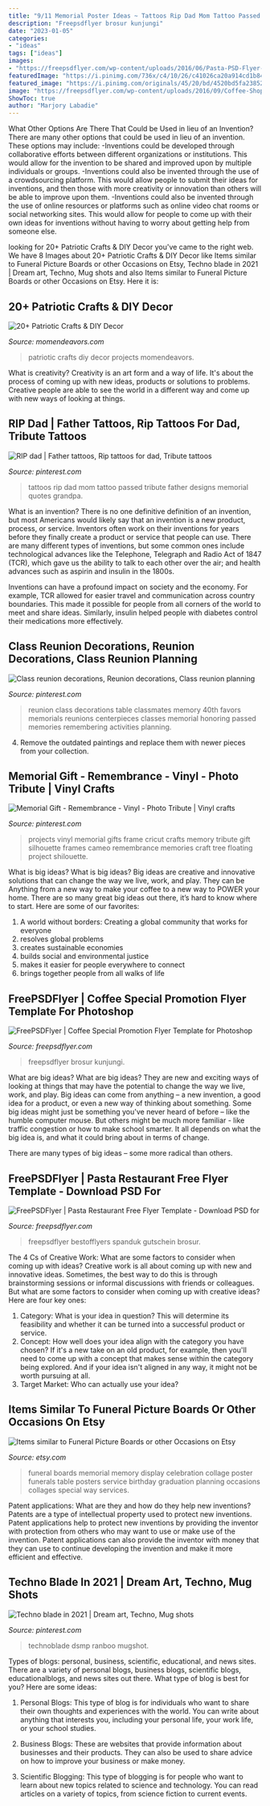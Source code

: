 ```yaml
---
title: "9/11 Memorial Poster Ideas ~ Tattoos Rip Dad Mom Tattoo Passed Tribute Father Designs Memorial Quotes Grandpa"
description: "Freepsdflyer brosur kunjungi"
date: "2023-01-05"
categories:
- "ideas"
tags: ["ideas"]
images:
- "https://freepsdflyer.com/wp-content/uploads/2016/06/Pasta-PSD-Flyer-Template-FreePSDFlyer-com.jpg"
featuredImage: "https://i.pinimg.com/736x/c4/10/26/c41026ca20a914cd1b84db9bb9e5f731.jpg"
featured_image: "https://i.pinimg.com/originals/45/20/bd/4520bd5fa23852f1a6ef80f208e6a305.jpg"
image: "https://freepsdflyer.com/wp-content/uploads/2016/09/Coffee-Shop-Special-Promotion-Ad-FreePSDFlyer-com.jpg"
ShowToc: true
author: "Marjory Labadie"
---
```



What Other Options Are There That Could be Used in lieu of an Invention?
There are many other options that could be used in lieu of an invention. These options may include: 
-Inventions could be developed through collaborative efforts between different organizations or institutions. This would allow for the invention to be shared and improved upon by multiple individuals or groups. 
-Inventions could also be invented through the use of a crowdsourcing platform. This would allow people to submit their ideas for inventions, and then those with more creativity or innovation than others will be able to improve upon them. 
-Inventions could also be invented through the use of online resources or platforms such as online video chat rooms or social networking sites. This would allow for people to come up with their own ideas for inventions without having to worry about getting help from someone else.

	

		
looking for 20+ Patriotic Crafts &amp; DIY Decor you've came to the right web. We have 8 Images about 20+ Patriotic Crafts &amp; DIY Decor like Items similar to Funeral Picture Boards or other Occasions on Etsy, Techno blade in 2021 | Dream art, Techno, Mug shots and also Items similar to Funeral Picture Boards or other Occasions on Etsy. Here it is:
		
    
## 20+ Patriotic Crafts &amp; DIY Decor

<img loading=lazy src="http://www.momendeavors.com/wp-content/uploads/2014/06/Patriotic-Projects.jpg" onerror="this.onerror=null;this.src='https://tse1.mm.bing.net/th?id=OIP.3mZcMXVVszDEfj0tI5W_TwHaKj&amp;pid=15.1';" alt="20+ Patriotic Crafts &amp; DIY Decor">

_Source: momendeavors.com_

>patriotic crafts diy decor projects momendeavors. 

	

What is creativity?
Creativity is an art form and a way of life. It's about the process of coming up with new ideas, products or solutions to problems. Creative people are able to see the world in a different way and come up with new ways of looking at things.

    
## RIP Dad | Father Tattoos, Rip Tattoos For Dad, Tribute Tattoos

<img loading=lazy src="https://i.pinimg.com/originals/45/20/bd/4520bd5fa23852f1a6ef80f208e6a305.jpg" onerror="this.onerror=null;this.src='https://tse1.mm.bing.net/th?id=OIP.TZxfF-PHNyz_dK24VZlJywDYEg&amp;pid=15.1';" alt="RIP dad | Father tattoos, Rip tattoos for dad, Tribute tattoos">

_Source: pinterest.com_

>tattoos rip dad mom tattoo passed tribute father designs memorial quotes grandpa. 

	

What is an invention?
There is no one definitive definition of an invention, but most Americans would likely say that an invention is a new product, process, or service.  Inventors often work on their inventions for years before they finally create a product or service that people can use. 
There are many different types of inventions, but some common ones include technological advances like the Telephone, Telegraph and Radio Act of 1847 (TCR), which gave us the ability to talk to each other over the air; and health advances such as aspirin and insulin in the 1800s. 

Inventions can have a profound impact on society and the economy. For example, TCR allowed for easier travel and communication across country boundaries. This made it possible for people from all corners of the world to meet and share ideas. Similarly, insulin helped people with diabetes control their medications more effectively.

    
## Class Reunion Decorations, Reunion Decorations, Class Reunion Planning

<img loading=lazy src="https://i.pinimg.com/736x/d2/8c/e6/d28ce6c8d915baa155fc4086b149ef2f.jpg" onerror="this.onerror=null;this.src='https://tse1.mm.bing.net/th?id=OIP.TBQ243_BALaI2AIhc5LWlwHaJ3&amp;pid=15.1';" alt="Class reunion decorations, Reunion decorations, Class reunion planning">

_Source: pinterest.com_

>reunion class decorations table classmates memory 40th favors memorials reunions centerpieces classes memorial honoring passed memories remembering activities planning. 

	

4. Remove the outdated paintings and replace them with newer pieces from your collection. 

    
## Memorial Gift - Remembrance - Vinyl - Photo Tribute | Vinyl Crafts

<img loading=lazy src="https://i.pinimg.com/originals/66/ef/5f/66ef5f0520867400b03bf3a31a658edf.jpg" onerror="this.onerror=null;this.src='https://tse3.mm.bing.net/th?id=OIP.RfccG_uE3Airehr1r-2nggAAAA&amp;pid=15.1';" alt="Memorial Gift - Remembrance - Vinyl - Photo Tribute | Vinyl crafts">

_Source: pinterest.com_

>projects vinyl memorial gifts frame cricut crafts memory tribute gift silhouette frames cameo remembrance memories craft tree floating project shilouette. 

	

What is big ideas?
What is big ideas? Big ideas are creative and innovative solutions that can change the way we live, work, and play. They can be Anything from a new way to make your coffee to a new way to POWER your home. There are so many great big ideas out there, it’s hard to know where to start. Here are some of our favorites: 
1. A world without borders: Creating a global community that works for everyone 
2. resolves global problems 
3. creates sustainable economies 
4. builds social and environmental justice  
5. makes it easier for people everywhere to connect 
6. brings together people from all walks of life 

    
## FreePSDFlyer | Coffee Special Promotion Flyer Template For Photoshop

<img loading=lazy src="https://freepsdflyer.com/wp-content/uploads/2016/09/Coffee-Shop-Special-Promotion-Ad-FreePSDFlyer-com.jpg" onerror="this.onerror=null;this.src='https://tse3.mm.bing.net/th?id=OIP.AAZZxbGMAxp77KAj8h6iWQHaK4&amp;pid=15.1';" alt="FreePSDFlyer | Coffee Special Promotion Flyer Template for Photoshop">

_Source: freepsdflyer.com_

>freepsdflyer brosur kunjungi. 

	

What are big ideas?
What are big ideas? They are new and exciting ways of looking at things that may have the potential to change the way we live, work, and play. Big ideas can come from anything – a new invention, a good idea for a product, or even a new way of thinking about something.
Some big ideas might just be something you've never heard of before – like the humble computer mouse. But others might be much more familiar - like traffic congestion or how to make school smarter. It all depends on what the big idea is, and what it could bring about in terms of change.

There are many types of big ideas – some more radical than others.

    
## FreePSDFlyer | Pasta Restaurant Free Flyer Template - Download PSD For

<img loading=lazy src="https://freepsdflyer.com/wp-content/uploads/2016/06/Pasta-PSD-Flyer-Template-FreePSDFlyer-com.jpg" onerror="this.onerror=null;this.src='https://tse4.mm.bing.net/th?id=OIP.n8hOBMC4IehZn9NmNR0cJAHaLH&amp;pid=15.1';" alt="FreePSDFlyer | Pasta Restaurant Free Flyer Template - Download PSD for">

_Source: freepsdflyer.com_

>freepsdflyer bestofflyers spanduk gutschein brosur. 

	

The 4 Cs of Creative Work: What are some factors to consider when coming up with ideas?
Creative work is all about coming up with new and innovative ideas. Sometimes, the best way to do this is through brainstorming sessions or informal discussions with friends or colleagues. But what are some factors to consider when coming up with creative ideas? Here are four key ones:
1. Category: What is your idea in question? This will determine its feasibility and whether it can be turned into a successful product or service.
2. Concept: How well does your idea align with the category you have chosen? If it's a new take on an old product, for example, then you'll need to come up with a concept that makes sense within the category being explored. And if your idea isn't aligned in any way, it might not be worth pursuing at all.
3. Target Market: Who can actually use your idea?

    
## Items Similar To Funeral Picture Boards Or Other Occasions On Etsy

<img loading=lazy src="https://img0.etsystatic.com/000/0/5409376/il_570xN.301118828.jpg" onerror="this.onerror=null;this.src='https://tse4.mm.bing.net/th?id=OIP.dwW-HkzZeqMvgwyzIDBasgHaE8&amp;pid=15.1';" alt="Items similar to Funeral Picture Boards or other Occasions on Etsy">

_Source: etsy.com_

>funeral boards memorial memory display celebration collage poster funerals table posters service birthday graduation planning occasions collages special way services. 

	

Patent applications: What are they and how do they help new inventions?
Patents are a type of intellectual property used to protect new inventions. Patent applications help to protect new inventions by providing the inventor with protection from others who may want to use or make use of the invention. Patent applications can also provide the inventor with money that they can use to continue developing the invention and make it more efficient and effective.

    
## Techno Blade In 2021 | Dream Art, Techno, Mug Shots

<img loading=lazy src="https://i.pinimg.com/736x/c4/10/26/c41026ca20a914cd1b84db9bb9e5f731.jpg" onerror="this.onerror=null;this.src='https://tse4.mm.bing.net/th?id=OIP.vPn0Mt7o9bJuMDpRolP7yAAAAA&amp;pid=15.1';" alt="Techno blade in 2021 | Dream art, Techno, Mug shots">

_Source: pinterest.com_

>technoblade dsmp ranboo mugshot. 

	

Types of blogs: personal, business, scientific, educational, and news sites.
There are a variety of personal blogs, business blogs, scientific blogs, educationalblogs, and news sites out there. What type of blog is best for you? Here are some ideas:
1. Personal Blogs: This type of blog is for individuals who want to share their own thoughts and experiences with the world. You can write about anything that interests you, including your personal life, your work life, or your school studies.

2. Business Blogs: These are websites that provide information about businesses and their products. They can also be used to share advice on how to improve your business or make money.

3. Scientific Blogging: This type of blogging is for people who want to learn about new topics related to science and technology. You can read articles on a variety of topics, from science fiction to current events.


